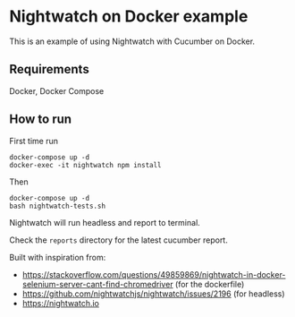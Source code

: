 # Nightwatch on Docker example

This is an example of using Nightwatch with Cucumber on Docker.

## Requirements
Docker, Docker Compose

## How to run

First time run

    docker-compose up -d
    docker-exec -it nightwatch npm install
     
Then

    docker-compose up -d
    bash nightwatch-tests.sh
    
Nightwatch will run headless and report to terminal.

Check the `reports` directory for the latest cucumber report.

Built with inspiration from:
- https://stackoverflow.com/questions/49859869/nightwatch-in-docker-selenium-server-cant-find-chromedriver (for the dockerfile)
- https://github.com/nightwatchjs/nightwatch/issues/2196 (for headless)
- https://nightwatch.io
